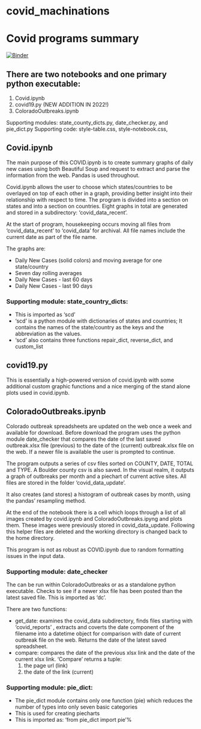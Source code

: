 # covid_machinations
# Covid programs summary
[![Binder](https://mybinder.org/badge_logo.svg)](https://mybinder.org/v2/gh/edterrell/covid_machinations.git/main)

## There are two notebooks and one primary python executable:
1. Covid.ipynb
2. covid19.py (NEW ADDITION IN 2022!)
3. ColoradoOutbreaks.ipynb


Supporting modules: state_county_dicts.py, date_checker.py, and pie_dict.py
Supporting code: style-table.css,  style-notebook.css,

## Covid.ipynb
The main purpose of this COVID.ipynb is to create summary graphs of daily new cases using both Beautiful Soup and request to extract and parse the information from the web. Pandas is used throughout.

Covid.ipynb allows the user to choose which states/countries to be overlayed on top of each other in a graph, providing better insight into their relationship with respect to time. The program is divided into a section on states and into a section on countries. Eight graphs in total are generated and stored in a subdirectory: ‘covid_data_recent’.

At the start of program, housekeeping occurs moving all files from ‘covid_data_recent’ to ‘covid_data’ for archival. All file names include the current date as part of the file name.

The graphs are:
* Daily New Cases (solid colors) and moving average for one state/country
* Seven day rolling averages
* Daily New Cases - last 60 days
* Daily New Cases - last 90 days

### Supporting module: state_country_dicts:
* This is imported as ‘scd’
* ‘scd’ is a python module with dictionaries of states and countries; It contains the names of the state/country as the keys and the abbreviation as the values.
* ‘scd’ also contains three functions repair_dict, reverse_dict, and custom_list

## covid19.py
This is essentially a high-powered version of covid.ipynb with some additional custom graphic functions and a nice merging of the stand alone plots used in covid.ipynb.

## ColoradoOutbreaks.ipynb
Colorado outbreak spreadsheets are updated on the web once a week and available for download. Before download the program uses the python module date_checker that compares the date of the last saved outbreak.xlsx file (previous) to the date of the (current) outbreak.xlsx file on the web. If a newer file is available the user is prompted to continue.

The program outputs  a series of csv files sorted on COUNTY, DATE, TOTAL and TYPE. A Boulder county csv is also saved. In the visual realm, it outputs a graph of outbreaks per month and a piechart of current active sites.  All files are stored in the folder ‘covid_data_update’.

It also creates (and stores) a histogram of outbreak cases by month, using the pandas’ resampling method.

At the end of the notebook there is a cell which loops through a list of all images created by covid.ipynb and ColoradoOutbreaks.ipyng and plots them. These images were previously stored in covid_data_update. Following this helper files are deleted and the working directory is changed back to the home directory.

This program is not as robust as COVID.ipynb due to random formatting issues in the input data.

### Supporting module: date_checker
The can be run within ColoradoOutbreaks or as a standalone python executable. Checks to see if a newer xlsx file has been posted than the latest saved file. This is imported as ‘dc’.  

There are two functions:
* get_date: examines the covid_data subdirectory, finds files starting with ‘covid_reports’ , extracts and coverts the date component of the filename into a datetime object for comparison with date of current outbreak file on the web. Returns the date of the latest saved spreadsheet.
* compare: compares the date of the previous xlsx link and the date of the current xlsx link.  ‘Compare’ returns a tuple:
	1. the page url (link)
	2. the date of the link (current)

### Supporting module: pie_dict:
* The pie_dict module contains only one function (pie) which reduces
the number of types into only seven basic categories
* This is used for creating piecharts
* This is imported as: ‘from pie_dict import pie’%  
